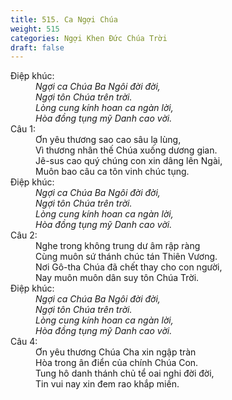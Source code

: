 ```yaml
---
title: 515. Ca Ngợi Chúa
weight: 515
categories: Ngợi Khen Đức Chúa Trời
draft: false
---
```

<dl><dt>Điệp khúc:</dt><dd data-chorus="1"><em>Ngợi ca Chúa Ba Ngôi đời đời, <br/>Ngợi tôn Chúa trên trời. <br/>Lòng cung kính hoan ca ngàn lời, <br/>Hòa đồng tụng mỹ Danh cao vời. </em></dd><dt>Câu 1:</dt><dd data-verse="1">Ơn yêu thương sao cao sâu lạ lùng, <br/>Vì thương nhân thế Chúa xuống dương gian. <br/>Jê-sus cao quý chúng con xin dâng lên Ngài, <br/>Muôn bao câu ca tôn vinh chúc tụng. </dd><dt>Điệp khúc:</dt><dd data-chorus="1"><em>Ngợi ca Chúa Ba Ngôi đời đời, <br/>Ngợi tôn Chúa trên trời. <br/>Lòng cung kính hoan ca ngàn lời, <br/>Hòa đồng tụng mỹ Danh cao vời. </em></dd><dt>Câu 2:</dt><dd data-verse="2">Nghe trong không trung dư âm rập ràng <br/>Cùng muôn sứ thánh chúc tán Thiên Vương. <br/>Nơi Gô-tha Chúa đã chết thay cho con người, <br/>Nay muôn muôn dân suy tôn Chúa Trời. </dd><dt>Điệp khúc:</dt><dd data-chorus="1"><em>Ngợi ca Chúa Ba Ngôi đời đời, <br/>Ngợi tôn Chúa trên trời. <br/>Lòng cung kính hoan ca ngàn lời, <br/>Hòa đồng tụng mỹ Danh cao vời. </em></dd><dt>Câu 4:</dt><dd data-verse="4">Ơn yêu thương Chúa Cha xin ngập tràn <br/>Hòa trong ân điển của chính Chúa Con. <br/>Tung hô danh thánh chủ tể oai nghi đời đời, <br/>Tin vui nay xin đem rao khắp miền. </dd></dl>